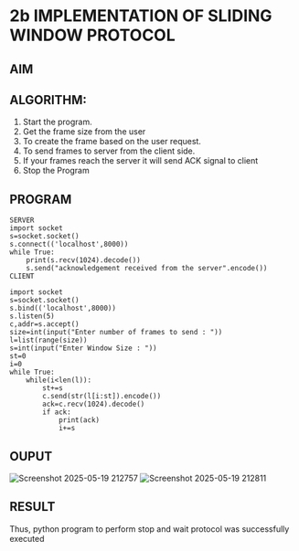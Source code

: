 # 2b IMPLEMENTATION OF SLIDING WINDOW PROTOCOL
## AIM
## ALGORITHM:
1. Start the program.
2. Get the frame size from the user
3. To create the frame based on the user request.
4. To send frames to server from the client side.
5. If your frames reach the server it will send ACK signal to client
6. Stop the Program
## PROGRAM
```
SERVER
import socket
s=socket.socket()
s.connect(('localhost',8000))
while True:
    print(s.recv(1024).decode())
    s.send("acknowledgement received from the server".encode())
CLIENT

import socket
s=socket.socket()
s.bind(('localhost',8000))
s.listen(5)
c,addr=s.accept()
size=int(input("Enter number of frames to send : "))
l=list(range(size))
s=int(input("Enter Window Size : "))
st=0
i=0
while True:
    while(i<len(l)):
        st+=s
        c.send(str(l[i:st]).encode())
        ack=c.recv(1024).decode()
        if ack:
            print(ack)
            i+=s
```
## OUPUT
![Screenshot 2025-05-19 212757](https://github.com/user-attachments/assets/bb59be20-aeab-40a1-a228-5c7fe6f6c4e9)
![Screenshot 2025-05-19 212811](https://github.com/user-attachments/assets/e38dc13a-e05b-4c3b-bdfa-50d8a73fc4b9)


## RESULT
Thus, python program to perform stop and wait protocol was successfully executed
